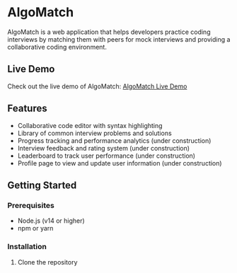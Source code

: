 # AlgoMatch

AlgoMatch is a web application that helps developers practice coding interviews by matching them with peers for mock interviews and providing a collaborative coding environment.

## Live Demo

Check out the live demo of AlgoMatch: [AlgoMatch Live Demo](https://algomatch.vercel.app/)

## Features

- Collaborative code editor with syntax highlighting
- Library of common interview problems and solutions
- Progress tracking and performance analytics (under construction)
- Interview feedback and rating system (under construction)
- Leaderboard to track user performance (under construction)
- Profile page to view and update user information (under construction)

## Getting Started

### Prerequisites

- Node.js (v14 or higher)
- npm or yarn

### Installation

1. Clone the repository
